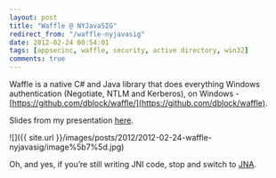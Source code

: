 ```yaml
---
layout: post
title: "Waffle @ NYJavaSIG"
redirect_from: "/waffle-nyjavasig"
date: 2012-02-24 00:54:01
tags: [appsecinc, waffle, security, active directory, win32]
comments: true
---
```

Waffle is a native C# and Java library that does everything Windows authentication (Negotiate, NTLM and Kerberos), on Windows - [https://github.com/dblock/waffle/](https://github.com/dblock/waffle).

Slides from my presentation [here](http://www.slideshare.net/dblockdotorg/waffle-windows-authentication-in-java).

![]({{ site.url }}/images/posts/2012/2012-02-24-waffle-nyjavasig/image%5b7%5d.jpg)

Oh, and yes, if you’re still writing JNI code, stop and switch to [JNA](http://github.com/twall/jna).
